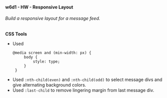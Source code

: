 #### w6d1 - HW - Responsive Layout

###### Build a responsive layout for a message feed.

**CSS Tools**
  * Used 
       ```
       @media screen and (min-width: px) {
            body {
                style: type; 
            }
        }
* Used `:nth-child(even)` and `:nth-child(odd)` to select message divs and give alternating background colors.
* Used `:last-child` to remove lingering margin from last message div.